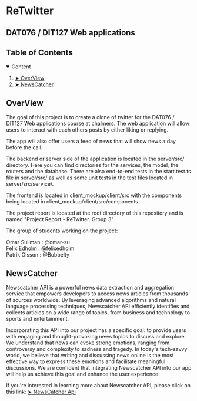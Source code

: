 # ReTwitter

## DAT076 / DIT127 Web applications


## Table of Contents

<details open="open">
  <summary> Content </summary>
  <ol>
    <li><a href="#overview"> ➤  OverView</a></li>
    <li><a href="#NewsCatcher"> ➤ NewsCatcher</a></li>
  </ol>
</details>

<!-- OVERVIEW -->
<h2 id="overview"> OverView</h2>
The goal of this project is to create a clone of twitter for the DAT076 / DIT127 Web applications course at chalmers. The web application will allow users to interact with each others posts by either liking or replying. 

The app will also offer users a feed of news that will show news a day before the call. 

The backend or server side of the application is located in the server/src/ directory. Here you can find directories for the services, the model, the routers and the database. There are also end-to-end tests in the start.test.ts file in server/src/ as well as some unit tests in the test files located in server/src/service/.

The frontend is located in client_mockup/client/src with the components being located in client_mockup/client/src/components.

The project report is located at the root directory of this repository and is named "Project Report - ReTwitter. Group 3"

The group of students working on the project: 

Omar Suliman : @omar-su <br>
Felix Edholm : @felixedholm <br>
Patrik Olsson : @Bobbelty <br>


<!-- NewsCatcher -->
<h2 id="NewsCatcher"> NewsCatcher</h2>

Newscatcher API is a powerful news data extraction and aggregation service that empowers developers to access news articles from thousands of sources worldwide. By leveraging advanced algorithms and natural language processing techniques, Newscatcher API efficiently identifies and collects articles on a wide range of topics, from business and technology to sports and entertainment.

Incorporating this API into our project has a specific goal: to provide users with engaging and thought-provoking news topics to discuss and explore. We understand that news can evoke strong emotions, ranging from controversy and complexity to sadness and tragedy. In today's tech-savvy world, we believe that writing and discussing news online is the most effective way to express these emotions and facilitate meaningful discussions. We are confident that integrating Newscatcher API into our app will help us achieve this goal and enhance the user experience.

If you're interested in learning more about Newscatcher API, please click on this link:
<a href="https://newscatcherapi.com/"> ➤ NewsCatcher Api </a>

